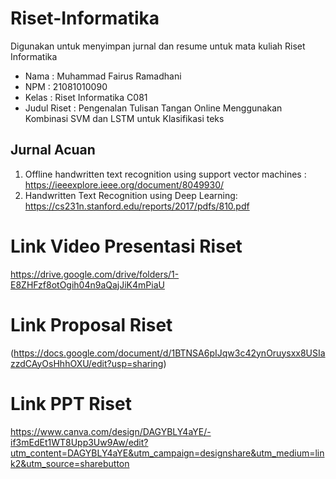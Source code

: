 # Riset-Informatika

Digunakan untuk menyimpan jurnal dan resume untuk mata kuliah Riset Informatika

- Nama : Muhammad Fairus Ramadhani
- NPM : 21081010090
- Kelas : Riset Informatika C081
- Judul Riset : Pengenalan Tulisan Tangan Online Menggunakan Kombinasi SVM dan LSTM untuk Klasifikasi teks

## Jurnal Acuan
1. Offline handwritten text recognition using support vector machines : https://ieeexplore.ieee.org/document/8049930/
2. Handwritten Text Recognition using Deep Learning: https://cs231n.stanford.edu/reports/2017/pdfs/810.pdf
   

# Link Video Presentasi Riset
https://drive.google.com/drive/folders/1-E8ZHFzf8otOgih04n9aQajJiK4mPiaU
# Link Proposal Riset
(https://docs.google.com/document/d/1BTNSA6pIJqw3c42ynOruysxx8USIazzdCAyOsHhhOXU/edit?usp=sharing)
# Link PPT Riset 
https://www.canva.com/design/DAGYBLY4aYE/-if3mEdEt1WT8Upp3Uw9Aw/edit?utm_content=DAGYBLY4aYE&utm_campaign=designshare&utm_medium=link2&utm_source=sharebutton















